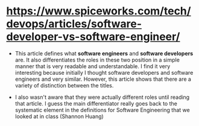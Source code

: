 # https://www.spiceworks.com/tech/devops/articles/software-developer-vs-software-engineer/

- This article defines what **software engineers** and **software developers** are. It also differentiates the roles in these two position in a simple manner that is very readable and understandable. I find it very interesting because initially I thought software developers and software engineers and very similar. However, this article shows that there are a variety of distinction between the titles.

- I also wasn't aware that they were actually different roles until reading that article. I guess the main differentiator really goes back to the systematic element in the definitions for Software Engineering that we looked at in class (Shannon Huang)